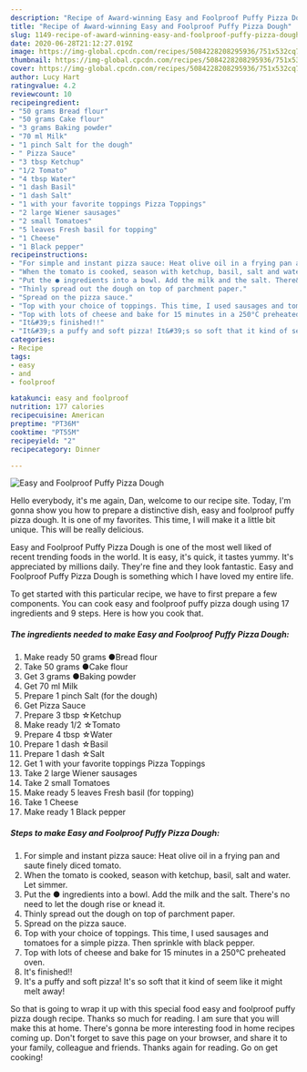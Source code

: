 ```yaml
---
description: "Recipe of Award-winning Easy and Foolproof Puffy Pizza Dough"
title: "Recipe of Award-winning Easy and Foolproof Puffy Pizza Dough"
slug: 1149-recipe-of-award-winning-easy-and-foolproof-puffy-pizza-dough
date: 2020-06-28T21:12:27.019Z
image: https://img-global.cpcdn.com/recipes/5084228208295936/751x532cq70/easy-and-foolproof-puffy-pizza-dough-recipe-main-photo.jpg
thumbnail: https://img-global.cpcdn.com/recipes/5084228208295936/751x532cq70/easy-and-foolproof-puffy-pizza-dough-recipe-main-photo.jpg
cover: https://img-global.cpcdn.com/recipes/5084228208295936/751x532cq70/easy-and-foolproof-puffy-pizza-dough-recipe-main-photo.jpg
author: Lucy Hart
ratingvalue: 4.2
reviewcount: 10
recipeingredient:
- "50 grams Bread flour"
- "50 grams Cake flour"
- "3 grams Baking powder"
- "70 ml Milk"
- "1 pinch Salt for the dough"
- " Pizza Sauce"
- "3 tbsp Ketchup"
- "1/2 Tomato"
- "4 tbsp Water"
- "1 dash Basil"
- "1 dash Salt"
- "1 with your favorite toppings Pizza Toppings"
- "2 large Wiener sausages"
- "2 small Tomatoes"
- "5 leaves Fresh basil for topping"
- "1 Cheese"
- "1 Black pepper"
recipeinstructions:
- "For simple and instant pizza sauce: Heat olive oil in a frying pan and saute finely diced tomato."
- "When the tomato is cooked, season with ketchup, basil, salt and water. Let simmer."
- "Put the ● ingredients into a bowl. Add the milk and the salt. There&#39;s no need to let the dough rise or knead it."
- "Thinly spread out the dough on top of parchment paper."
- "Spread on the pizza sauce."
- "Top with your choice of toppings. This time, I used sausages and tomatoes for a simple pizza. Then sprinkle with black pepper."
- "Top with lots of cheese and bake for 15 minutes in a 250°C preheated oven."
- "It&#39;s finished!!"
- "It&#39;s a puffy and soft pizza! It&#39;s so soft that it kind of seem like it might melt away!"
categories:
- Recipe
tags:
- easy
- and
- foolproof

katakunci: easy and foolproof 
nutrition: 177 calories
recipecuisine: American
preptime: "PT36M"
cooktime: "PT55M"
recipeyield: "2"
recipecategory: Dinner

---
```



![Easy and Foolproof Puffy Pizza Dough](https://img-global.cpcdn.com/recipes/5084228208295936/751x532cq70/easy-and-foolproof-puffy-pizza-dough-recipe-main-photo.jpg)

Hello everybody, it's me again, Dan, welcome to our recipe site. Today, I'm gonna show you how to prepare a distinctive dish, easy and foolproof puffy pizza dough. It is one of my favorites. This time, I will make it a little bit unique. This will be really delicious.

Easy and Foolproof Puffy Pizza Dough is one of the most well liked of recent trending foods in the world. It is easy, it's quick, it tastes yummy. It's appreciated by millions daily. They're fine and they look fantastic. Easy and Foolproof Puffy Pizza Dough is something which I have loved my entire life.




To get started with this particular recipe, we have to first prepare a few components. You can cook easy and foolproof puffy pizza dough using 17 ingredients and 9 steps. Here is how you cook that.

<!--inarticleads1-->

##### The ingredients needed to make Easy and Foolproof Puffy Pizza Dough:

1. Make ready 50 grams ●Bread flour
1. Take 50 grams ●Cake flour
1. Get 3 grams ●Baking powder
1. Get 70 ml Milk
1. Prepare 1 pinch Salt (for the dough)
1. Get  Pizza Sauce
1. Prepare 3 tbsp ☆Ketchup
1. Make ready 1/2 ☆Tomato
1. Prepare 4 tbsp ☆Water
1. Prepare 1 dash ☆Basil
1. Prepare 1 dash ☆Salt
1. Get 1 with your favorite toppings Pizza Toppings
1. Take 2 large Wiener sausages
1. Take 2 small Tomatoes
1. Make ready 5 leaves Fresh basil (for topping)
1. Take 1 Cheese
1. Make ready 1 Black pepper




<!--inarticleads2-->

##### Steps to make Easy and Foolproof Puffy Pizza Dough:

1. For simple and instant pizza sauce: Heat olive oil in a frying pan and saute finely diced tomato.
1. When the tomato is cooked, season with ketchup, basil, salt and water. Let simmer.
1. Put the ● ingredients into a bowl. Add the milk and the salt. There&#39;s no need to let the dough rise or knead it.
1. Thinly spread out the dough on top of parchment paper.
1. Spread on the pizza sauce.
1. Top with your choice of toppings. This time, I used sausages and tomatoes for a simple pizza. Then sprinkle with black pepper.
1. Top with lots of cheese and bake for 15 minutes in a 250°C preheated oven.
1. It&#39;s finished!!
1. It&#39;s a puffy and soft pizza! It&#39;s so soft that it kind of seem like it might melt away!




So that is going to wrap it up with this special food easy and foolproof puffy pizza dough recipe. Thanks so much for reading. I am sure that you will make this at home. There's gonna be more interesting food in home recipes coming up. Don't forget to save this page on your browser, and share it to your family, colleague and friends. Thanks again for reading. Go on get cooking!
